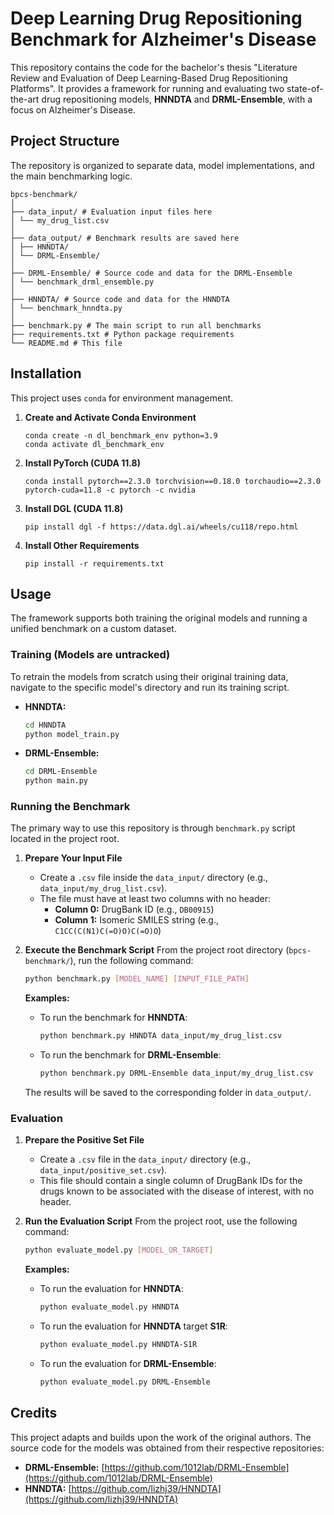 # Deep Learning Drug Repositioning Benchmark for Alzheimer's Disease

This repository contains the code for the bachelor's thesis "Literature Review and Evaluation of Deep Learning-Based Drug Repositioning Platforms". It provides a framework for running and evaluating two state-of-the-art drug repositioning models, **HNNDTA** and **DRML-Ensemble**, with a focus on Alzheimer's Disease.

## Project Structure

The repository is organized to separate data, model implementations, and the main benchmarking logic.

```
bpcs-benchmark/
│
├── data_input/ # Evaluation input files here
│ └── my_drug_list.csv
│
├── data_output/ # Benchmark results are saved here
│ ├── HNNDTA/
│ └── DRML-Ensemble/
│
├── DRML-Ensemble/ # Source code and data for the DRML-Ensemble
│ └── benchmark_drml_ensemble.py
│
├── HNNDTA/ # Source code and data for the HNNDTA
│ └── benchmark_hnndta.py
│
├── benchmark.py # The main script to run all benchmarks
├── requirements.txt # Python package requirements
└── README.md # This file
```

## Installation

This project uses `conda` for environment management.

1.  **Create and Activate Conda Environment**
    ```
    conda create -n dl_benchmark_env python=3.9
    conda activate dl_benchmark_env
    ```

2.  **Install PyTorch (CUDA 11.8)**
    ```
    conda install pytorch==2.3.0 torchvision==0.18.0 torchaudio==2.3.0 pytorch-cuda=11.8 -c pytorch -c nvidia
    ```

3.  **Install DGL (CUDA 11.8)**
    ```
    pip install dgl -f https://data.dgl.ai/wheels/cu118/repo.html
    ```

4.  **Install Other Requirements**
    ```
    pip install -r requirements.txt
    ```

## Usage

The framework supports both training the original models and running a unified benchmark on a custom dataset.

### Training (Models are untracked)

To retrain the models from scratch using their original training data, navigate to the specific model's directory and run its training script.

-   **HNNDTA:**
    ```bash
    cd HNNDTA
    python model_train.py
    ```
-   **DRML-Ensemble:**
    ```bash
    cd DRML-Ensemble
    python main.py
    ```

### Running the Benchmark

The primary way to use this repository is through `benchmark.py` script located in the project root.

1.  **Prepare Your Input File**
    -   Create a `.csv` file inside the `data_input/` directory (e.g., `data_input/my_drug_list.csv`).
    -   The file must have at least two columns with no header:
        -   **Column 0:** DrugBank ID (e.g., `DB00915`)
        -   **Column 1:** Isomeric SMILES string (e.g., `C1CC(C(N1)C(=O)O)C(=O)O`)

2.  **Execute the Benchmark Script**
    From the project root directory (`bpcs-benchmark/`), run the following command:

    ```bash
    python benchmark.py [MODEL_NAME] [INPUT_FILE_PATH]
    ```

    **Examples:**

    -   To run the benchmark for **HNNDTA**:
        ```bash
        python benchmark.py HNNDTA data_input/my_drug_list.csv
        ```

    -   To run the benchmark for **DRML-Ensemble**:
        ```bash
        python benchmark.py DRML-Ensemble data_input/my_drug_list.csv
        ```

    The results will be saved to the corresponding folder in `data_output/`.

### Evaluation

1.  **Prepare the Positive Set File**
    -   Create a `.csv` file in the `data_input/` directory (e.g., `data_input/positive_set.csv`).
    -   This file should contain a single column of DrugBank IDs for the drugs known to be associated with the disease of interest, with no header.

2.  **Run the Evaluation Script**
    From the project root, use the following command:

    ```bash
    python evaluate_model.py [MODEL_OR_TARGET]
    ```

    **Examples:**

    -   To run the evaluation for **HNNDTA**:
        ```bash
        python evaluate_model.py HNNDTA
        ```

    -   To run the evaluation for **HNNDTA** target **S1R**:
        ```bash
        python evaluate_model.py HNNDTA-S1R
        ```

    -   To run the evaluation for **DRML-Ensemble**:
        ```bash
        python evaluate_model.py DRML-Ensemble
        ```

## Credits

This project adapts and builds upon the work of the original authors. The source code for the models was obtained from their respective repositories:

-   **DRML-Ensemble:** [https://github.com/1012lab/DRML-Ensemble](https://github.com/1012lab/DRML-Ensemble)
-   **HNNDTA:** [https://github.com/lizhj39/HNNDTA](https://github.com/lizhj39/HNNDTA)